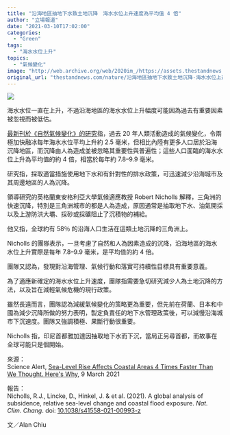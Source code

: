 ```yaml
---
title: "沿海地區抽地下水致土地沉降　海水水位上升速度為平均值 4 倍"
author: "立場報道"
date: "2021-03-10T17:02:00"
categories:
  - "Green"
tags:
  - "海水水位上升"
topics:
  - "氣候變化"
image: "http://web.archive.org/web/2020im_/https://assets.thestandnews.com/media/photos/20210310-38_88uEQ_0aydMl2.png"
original_url: "thestandnews.com/nature/沿海地區抽地下水致土地沉降-海水水位上升速度為平均值-4-倍"
---
```

![](http://web.archive.org/web/2020im_/https://assets.thestandnews.com/media/photos/20210310-38_88uEQ_0aydMl2.png)

海水水位一直在上升，不過沿海地區的海水水位上升幅度可能因為過去有重要因素被忽視而被低估。

[最新刊於《自然氣候變化》的研究](http://web.archive.org/web/20211229132752/https://doi.org/10.1038/s41558-021-00993-z)指，過去 20 年人類活動造成的氣候變化，令兩極加快融冰每年海水水位平均上升約 2.5 毫米，但相比內陸有更多人口居於沿海沉降地區，而沉降由人為造成並被忽略其重要性與普遍性；這些人口面臨的海水水位上升為平均值的約 4 倍，相當於每年約 7.8–9.9 毫米。

研究指，採取適當措施使用地下水和有針對性的排水政策，可迅速減少沿海城市及其周邊地區的人為沉降。

領導研究的英格蘭東安格利亞大學氣候適應教授 Robert Nicholls 解釋，三角洲的快速沉降，特別是三角洲城市的都是人為造成，原因通常是抽取地下水、油氣開採以及上游防洪大壩、採砂或採礦阻止了沉積物的補給。

他又指，全球約有 58％ 的沿海人口生活在這類土地沉降的三角洲上。

Nicholls 的團隊表示，一旦考慮了自然和人為因素造成的沉降，沿海地區的海水水位上升實際是每年 7.8–9.9 毫米，是平均值的約 4 倍。

團隊又認為，發現對沿海管理、氣候行動和落實可持續性目標具有重要意義。

為了適應新確定的海水水位上升速度，團隊指需要急切研究減少人為土地沉降的方法，以及旨在減輕氣候危機的現行政策。

雖然長遠而言，團隊認為減緩氣候變化的策略更為重要，但先前在荷蘭、日本和中國為減少沉降所做的努力表明，製定負責任的地下水管理政策後，可以減慢沿海城市下沉速度。團隊又強調積極、果斷行動很重要。

Nicholls 指，印尼首都雅加達因抽取地下水而下沉，當局正另尋首都，而故事在全球可能只是個開始。

來源：  
Science Alert, [Sea-Level Rise Affects Coastal Areas 4 Times Faster Than We Thought. Here's Why](http://web.archive.org/web/20211229132752/https://www.sciencealert.com/sea-level-rise-at-the-coast-is-happening-up-to-4-times-faster-than-we-thought), 9 March 2021

報告：  
Nicholls, R.J., Lincke, D., Hinkel, J. & et al. (2021). A global analysis of subsidence, relative sea-level change and coastal flood exposure. _Nat. Clim. Chang_. doi: [10.1038/s41558-021-00993-z](http://web.archive.org/web/20211229132752/https://doi.org/10.1038/s41558-021-00993-z)

文／Alan Chiu